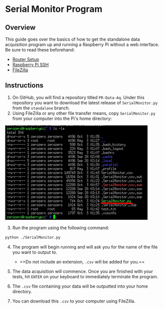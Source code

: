 # Serial Monitor Program
## Overview
This guide goes over the basics of how to get the standalone data acquisition program up and running a Raspberry Pi without a web interface. Be sure to read these beforehand:
- [Router Setup](./router_setup.md)
- [Raspberry Pi SSH](./raspberry_pi_ssh.md)
- [FileZilla](./filezilla.md)

## Instructions
1. On GitHub, you will find a repository titled `PR-Data-Aq`. Under this repository you want to download the latest release of `SerialMonitor.py` from the `standalone` branch.
2. Using FileZilla or any other file transfer means, copy `SerialMonitor.py` from your computer into the Pi's home directory:

![data_aq_list.png](../_static/images/data-aq/data_aq_list.png)
	
3. Run the program using the following command:
```bash
python ./SerialMonitor.py
```

4. The program will begin running and will ask you for the name of the file you want to output to.
	- ==Do not include an extension, `.csv` will be added for you.==

6. The data acquisition will commence. Once you are finished with your tests, hit `ENTER` on your keyboard to immediately terminate the program.

7. The `.csv` file containing your data  will be outputted into your home directory.

8. You can download this `.csv` to your computer using FileZilla.